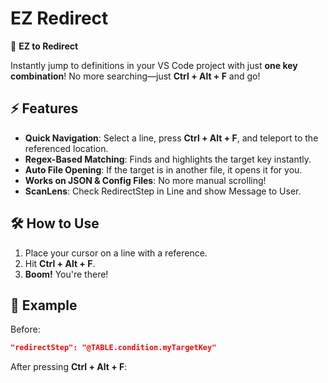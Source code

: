 # EZ Redirect

🚀 **EZ to Redirect**

Instantly jump to definitions in your VS Code project with just **one key combination**! No more searching—just **Ctrl + Alt + F** and go!

## ⚡ Features
- **Quick Navigation**: Select a line, press **Ctrl + Alt + F**, and teleport to the referenced location.
- **Regex-Based Matching**: Finds and highlights the target key instantly.
- **Auto File Opening**: If the target is in another file, it opens it for you.
- **Works on JSON & Config Files**: No more manual scrolling!
- **ScanLens**: Check RedirectStep in Line and show Message to User.

## 🛠️ How to Use
1. Place your cursor on a line with a reference.
2. Hit **Ctrl + Alt + F**.
3. **Boom!** You're there!

## 📌 Example
Before:
```json
"redirectStep": "@TABLE.condition.myTargetKey"
```
After pressing **Ctrl + Alt + F**:

